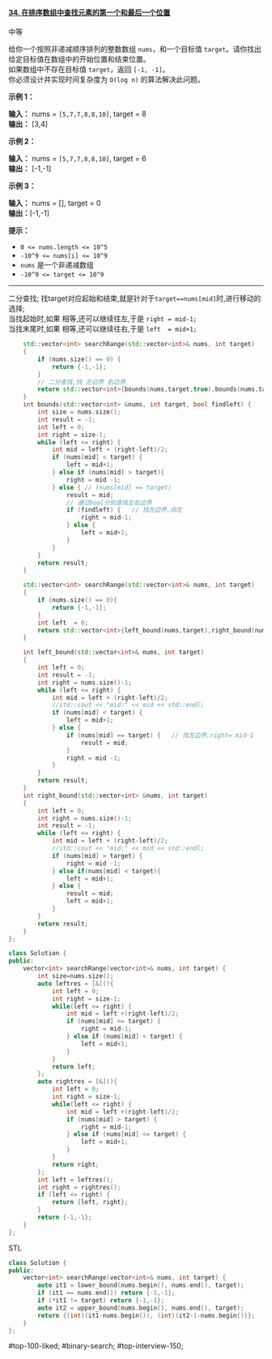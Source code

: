 #### [34. 在排序数组中查找元素的第一个和最后一个位置](https://leetcode.cn/problems/find-first-and-last-position-of-element-in-sorted-array/)

中等

给你一个按照非递减顺序排列的整数数组 `nums`，和一个目标值 `target`。请你找出给定目标值在数组中的开始位置和结束位置。  
如果数组中不存在目标值 `target`，返回 `[-1, -1]`。  
你必须设计并实现时间复杂度为 `O(log n)` 的算法解决此问题。

**示例 1：**

**输入：** nums = `[5,7,7,8,8,10]`, target = 8  
**输出：** [3,4]

**示例 2：**

**输入：** nums = `[5,7,7,8,8,10]`, target = 6  
**输出：** [-1,-1]

**示例 3：**

**输入：** nums = [], target = 0  
**输出：**[-1,-1]

**提示：**

- `0 <= nums.length <= 10^5`
- `-10^9 <= nums[i] <= 10^9`
- `nums` 是一个非递减数组
- `-10^9 <= target <= 10^9`
---- ----
二分查找;
找target对应起始和结束,就是针对于`target==nums[mid]`时,进行移动的选择;  
当找起始时,如果 相等,还可以继续往左,于是 `right = mid-1;`  
当找末尾时,如果 相等,还可以继续往右,于是 `left  = mid+1;`

```cpp
    std::vector<int> searchRange(std::vector<int>& nums, int target)
    {
        if (nums.size() == 0) {
            return {-1,-1};
        }
        // 二分查找,找 左边界 右边界
        return std::vector<int>{bounds(nums,target,true),bounds(nums,target,false)};
    }
    int bounds(std::vector<int> &nums, int target, bool findleft) {
        int size = nums.size();
        int result = -1;
        int left = 0;
        int right = size-1;
        while (left <= right) {
            int mid = left + (right-left)/2;
            if (nums[mid] < target) {
                left = mid+1;
            } else if (nums[mid] > target){
                right = mid -1;
            } else { // (nums[mid] == target)
                result = mid;
                // 通过bool分别查找左右边界
                if (findleft) {   // 找左边界,向左
                    right = mid-1;
                } else {
                    left = mid+1;
                }
            }
        }
        return result;
    }
```

```cpp
    std::vector<int> searchRange(std::vector<int>& nums, int target)
    {
        if (nums.size() == 0){
            return {-1,-1};
        }
        int left  = 0;
        return std::vector<int>{left_bound(nums,target),right_bound(nums,target)};
    }

    int left_bound(std::vector<int>& nums, int target)
    {
        int left = 0;
        int result = -1;
        int right = nums.size()-1;
        while (left <= right) {
            int mid = left + (right-left)/2;
            //std::cout << "mid:" << mid << std::endl;
            if (nums[mid] < target) {
                left = mid+1;
            } else {
                if (nums[mid] == target) {   // 找左边界,right= mid-1
                    result = mid;
                }
                right = mid -1;
            }
        }
        return result;
    }
    int right_bound(std::vector<int> &nums, int target)
    {
        int left = 0;
        int right = nums.size()-1;
        int result = -1;
        while (left <= right) {
            int mid = left + (right-left)/2;
            //std::cout << "mid:" << mid << std::endl;
            if (nums[mid] > target) {
                right = mid -1;
            } else if(nums[mid] < target){
                left = mid+1;
            } else {
                result = mid;
                left = mid+1;
            }
        }
        return result;
    }
};
```

```cpp
class Solution {
public:
    vector<int> searchRange(vector<int>& nums, int target) {
        int size=nums.size();
        auto leftres = [&](){
            int left = 0;
            int right = size-1;
            while(left <= right) {
                int mid = left +(right-left)/2;
                if (nums[mid] >= target) {
                    right = mid-1;
                } else if (nums[mid] < target) {
                    left = mid+1;
                }
            }
            return left;
        };
        auto rightres = [&](){
            int left = 0;
            int right = size-1;
            while(left <= right) {
                int mid = left +(right-left)/2;
                if (nums[mid] > target) {
                    right = mid-1;
                } else if (nums[mid] <= target) {
                    left = mid+1;
                }
            }
            return right;
        };
        int left = leftres();
        int right = rightres();
        if (left <= right) {
            return {left, right};
        }
        return {-1,-1};
    }
};
```
STL
```cpp
class Solution {
public:
    vector<int> searchRange(vector<int>& nums, int target) {
        auto it1 = lower_bound(nums.begin(), nums.end(), target);
        if (it1 == nums.end()) return {-1,-1};
        if (*it1 != target) return {-1,-1};
        auto it2 = upper_bound(nums.begin(), nums.end(), target);
        return {(int)(it1-nums.begin()), (int)(it2-1-nums.begin())};
    }
};
```
#top-100-liked; #binary-search; #top-interview-150; 
